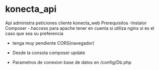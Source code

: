 # konecta_api
Api administra peticiones cliente konecta_web
Prerequisitos
-Instalor Composer
-.haccess para apache tener en cuenta si utiliza nginx si es el caso que sea su preferencia
* tenga muy pendiente CORS(navegador)

* Desde la consola composer update
* Parametros de conexion base de datos en 
/config/Db.php
